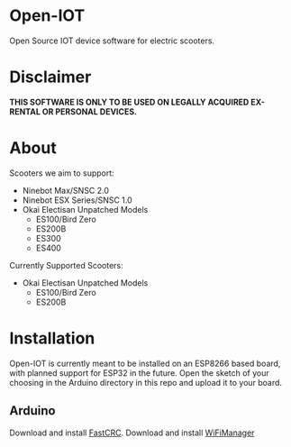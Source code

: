 # Open-IOT
Open Source IOT device software for electric scooters.

# Disclaimer
**THIS SOFTWARE IS ONLY TO BE USED ON LEGALLY ACQUIRED EX-RENTAL OR PERSONAL DEVICES.**

# About
Scooters we aim to support:
* Ninebot Max/SNSC 2.0
* Ninebot ESX Series/SNSC 1.0
* Okai Electisan Unpatched Models
  * ES100/Bird Zero
  * ES200B
  * ES300
  * ES400

Currently Supported Scooters:
* Okai Electisan Unpatched Models
  * ES100/Bird Zero
  * ES200B
# Installation
Open-IOT is currently meant to be installed on an ESP8266 based board, with planned support for ESP32 in the future.
Open the sketch of your choosing in the Arduino directory in this repo and upload it to your board.

## Arduino

Download and install [FastCRC](https://github.com/FrankBoesing/FastCRC).
Download and install [WiFiManager](https://github.com/tzapu/WiFiManager)
